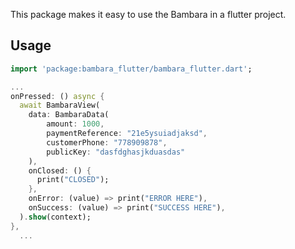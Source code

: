 <!--
This README describes the package. If you publish this package to pub.dev,
this README's contents appear on the landing page for your package.

For information about how to write a good package README, see the guide for
[writing package pages](https://dart.dev/guides/libraries/writing-package-pages).

For general information about developing packages, see the Dart guide for
[creating packages](https://dart.dev/guides/libraries/create-library-packages)
and the Flutter guide for
[developing packages and plugins](https://flutter.dev/developing-packages).
-->

This package makes it easy to use the Bambara in a flutter project.

## Usage

```dart
import 'package:bambara_flutter/bambara_flutter.dart';

...
onPressed: () async {
  await BambaraView(
    data: BambaraData(
        amount: 1000,
        paymentReference: "21e5ysuiadjaksd",
        customerPhone: "778909878",
        publicKey: "dasfdghasjkduasdas"
    ),
    onClosed: () {
      print("CLOSED");
    },
    onError: (value) => print("ERROR HERE"),
    onSuccess: (value) => print("SUCCESS HERE"),
  ).show(context);
},
  ...
```
